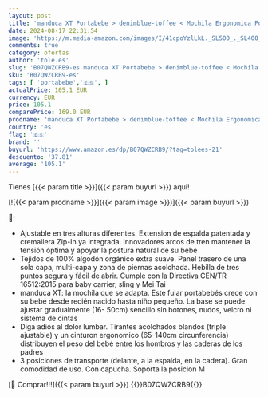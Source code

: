 ```yaml
---
layout: post
title: 'manduca XT Portabebe > denimblue-toffee < Mochila Ergonomica Portabebe  Asiento Ajustable  3 Posiciones  Algodón Orgánico  se Adapta a Recien Nacidos y Ninos Pequenos  azul'
date: 2024-08-17 22:31:54
image: 'https://m.media-amazon.com/images/I/41cpoYzlLkL._SL500_._SL400_.jpg'
comments: true
category: ofertas
author: 'tole.es'
slug: 'B07QWZCRB9-es manduca XT Portabebe > denimblue-toffee < Mochila...'
sku: 'B07QWZCRB9-es'
tags: [ 'portabebe','🇪🇸', ]
actualPrice: 105.1 EUR
currency: EUR
price: 105.1
comparePrice: 169.0 EUR
prodname: 'manduca XT Portabebe > denimblue-toffee < Mochila Ergonomica Portabebe  Asiento Ajustable  3 Posiciones  Algodón Orgánico  se Adapta a Recien Nacidos y Ninos Pequenos  azul'
country: 'es'
flag: '🇪🇸'
brand: ''
buyurl: 'https://www.amazon.es/dp/B07QWZCRB9/?tag=tolees-21'
descuento: '37.81'
average: '105.1'
---
```


Tienes [{{< param title >}}]({{< param buyurl >}}) aqui!

[![{{< param prodname >}}]({{< param image >}})]({{< param buyurl >}})

🔎:

- Ajustable en tres alturas diferentes. Extension de espalda patentada y cremallera Zip-In ya integrada. Innovadores arcos de tren mantener la tensión óptima y apoyar la postura natural de su bebe
- Tejidos de 100% algodón orgánico extra suave. Panel trasero de una sola capa, multi-capa y zona de piernas acolchada. Hebilla de tres puntos segura y fácil de abrir. Cumple con la Directiva CEN/TR 16512:2015 para baby carrier, sling y Mei Tai
- manduca XT: la mochila que se adapta. Este fular portabebés crece con su bebé desde recién nacido hasta niño pequeño. La base se puede ajustar gradualmente (16- 50cm) sencillo sin botones, nudos, velcro ni sistema de cintas
- Diga adiós al dolor lumbar. Tirantes acolchados blandos (triple ajustable) y un cinturon ergonomico (65-140cm circunferencia) distribuyen el peso del bebé entre los hombros y las caderas de los padres
- 3 posiciones de transporte (delante, a la espalda, en la cadera). Gran comodidad de uso. Con capucha. Soporta la posicion M

[🛒 Comprar!!!]({{< param buyurl >}})
{{<world>}}B07QWZCRB9{{</world>}}
